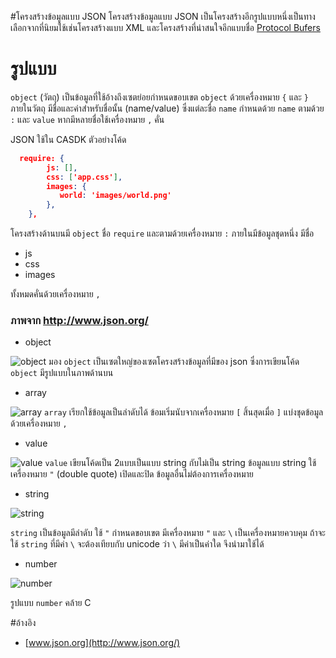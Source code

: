 #โครงสร้างข้อมูลแบบ JSON
โครงสร้างข้อมูลแบบ JSON เป็นโครงสร้างอีกรูปแบบหนึ่งเป็นทางเลือกจากที่นิยมใช้เช่นโครงสร้างแบบ XML และโครงสร้างที่น่าสนใจอีกแบบชื่อ [Protocol Bufers](https://developers.google.com/protocol-buffers/) 

# รูปแบบ
`object` (วัตถุ) เป็นข้อมูลที่ใช้อ้างถึงเซตย่อยกำหนดขอบเขต `object` ด้วยเครื่องหมาย `{` และ `}` ภายในวัตถุ มีชื่อและค่าสำหรับชื่อนั้น (name/value) ซึ่งแต่ละชื่อ `name` กำหนดด้วย `name` ตามด้วย `:` และ `value` หากมีหลายชื่อใช้เครื่องหมาย `,` คั่น
 
JSON ใช้ใน CASDK ตัวอย่างโค้ด

```json
  require: {
        js: [],
        css: ['app.css'],
        images: {
           world: 'images/world.png'
        },
    },
```

โครงสร้างด้านบนมี `object` ชื่อ `require` และตามด้วยเครื่องหมาย `:` ภายในมีข้อมูลชุดหนึ่ง มีชื่อ 

* js
* css
* images

ทั้งหมดคั่นด้วยเครื่องหมาย `,` 

### ภาพจาก http://www.json.org/ 

* object

![object](http://www.json.org/object.gif)
มอง `object` เป็นเซตใหญ่ของเซตโครงสร้างข้อมูลที่มีของ json ซึ่งการเขียนโค้ด `object` มีรูปแบบในภาพด้านบน 

* array

![array](http://www.json.org/array.gif)
`array` เรียกใช้ข้อมูลเป็นลำดับได้ ข้อมเริ่มนับจากเครื่องหมาย `[` สิ้นสุดเมื่อ `]` แบ่งชุดข้อมูลด้วยเครื่องหมาย `,` 

* value

![value](http://www.json.org/value.gif)
`value` เขียนโค้ดเป็น 2แบบเป็นแบบ string กับไม่เป็น string ข้อมูลแบบ string ใช้เครื่องหมาย `"` (double quote) เปิดและปิด ข้อมูลอื่นไม่ต้องการเครื่องหมาย

* string

![string](http://www.json.org/string.gif)

`string` เป็นข้อมูลมีลำดับ ใช้ `"` กำหนดขอบเขต มีเครื่องหมาย `"` และ `\` เป็นเครื่องหมายควบคุม ถ้าจะใช้ `string` ที่มีค่า `\` จะต้องเทียบกับ unicode ว่า `\` มีค่าเป็นค่าใด จึงนำมาใช้ได้ 

* number

![number](http://www.json.org/number.gif)

รูปแบบ `number` คล้าย C 

#อ้างอิง
* [www.json.org](http://www.json.org/)